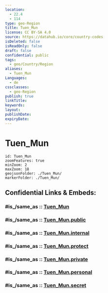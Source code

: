 ```yaml
---
location:
  - 22.4
  - 114
type: geo-Region
title: Tuen_Mun
license: CC BY-SA 4.0
source: https://datahub.io/core/country-codes
isDeleted: false
isReadOnly: false
draft: false
confidential: public
tags:
  - geo/Country/Region
aliases:
  - Tuen_Mun
Languages:
  - de
cssclasses:
  - geo-Region
publish: true
linkTitle:
keywords:
layout:
publishDate:
expiryDate:
---
```


# Tuen_Mun

```leaflet
id: Tuen_Mun
zoomFeatures: true 
minZoom: 2 
maxZoom: 18
geojsonFolder: ./Tuen_Mun/
markerFolder: ./Tuen_Mun/
```


## Confidential Links & Embeds: 

### #is_/same_as :: [Tuen_Mun](/_Standards/Earth/Continent/Asia/Asia~East/China/Hong_Kong/Counties/Tuen_Mun.md) 

### #is_/same_as :: [Tuen_Mun.public](/_public/Earth/Continent/Asia/Asia~East/China/Hong_Kong/Counties/Tuen_Mun.public.md) 

### #is_/same_as :: [Tuen_Mun.internal](/_internal/Earth/Continent/Asia/Asia~East/China/Hong_Kong/Counties/Tuen_Mun.internal.md) 

### #is_/same_as :: [Tuen_Mun.protect](/_protect/Earth/Continent/Asia/Asia~East/China/Hong_Kong/Counties/Tuen_Mun.protect.md) 

### #is_/same_as :: [Tuen_Mun.private](/_private/Earth/Continent/Asia/Asia~East/China/Hong_Kong/Counties/Tuen_Mun.private.md) 

### #is_/same_as :: [Tuen_Mun.personal](/_personal/Earth/Continent/Asia/Asia~East/China/Hong_Kong/Counties/Tuen_Mun.personal.md) 

### #is_/same_as :: [Tuen_Mun.secret](/_secret/Earth/Continent/Asia/Asia~East/China/Hong_Kong/Counties/Tuen_Mun.secret.md)

